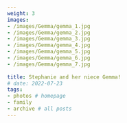 ```yaml
---
weight: 3
images:
- /images/Gemma/gemma_1.jpg
- /images/Gemma/gemma_2.jpg
- /images/Gemma/gemma_3.jpg
- /images/Gemma/gemma_4.jpg
- /images/Gemma/gemma_5.jpg
- /images/Gemma/gemma_6.jpg
- /images/Gemma/gemma_7.jpg
  
title: Stephanie and her niece Gemma!
# date: 2022-07-23
tags:
- photos # homepage
- family
- archive # all posts
---
```

